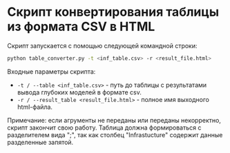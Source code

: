 # Скрипт конвертирования таблицы из формата CSV в HTML

Скрипт запускается с помощью следующей командной строки:

```bash
python table_converter.py -t <inf_table.csv> -r <result_file.html>
```

Входные параметры скрипта:

- `-t / --table <inf_table.csv>` - путь до таблицы с результатами 
  вывода глубоких моделей в формате csv.
- `-r / --result_table <result_file.html>` - полное имя выходного html-файла.


Примечание: если агрументы не переданы или переданы
некорректно, скрипт закончит свою работу.
Таблица должна формироваться с разделителем вида ";", так как
столбец "Infrastucture" содержит данные разделенные запятой.